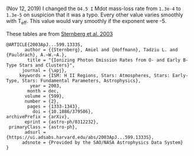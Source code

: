 (Nov 12, 2019) I changed the `O4.5 I` Mdot mass-loss rate from `1.3e-4` to `1.3e-5`
on suspicion that it was a typo. Every other value varies smoothly with T<sub>eff</sub>.
This value would vary smoothly if the exponent were -5.

These tables are from [Sternberg et al. 2003](https://ui.adsabs.harvard.edu/abs/2003ApJ...599.1333S)

```
@ARTICLE{2003ApJ...599.1333S,
       author = {{Sternberg}, Amiel and {Hoffmann}, Tadziu L. and {Pauldrach}, A.~W.~A.},
        title = "{Ionizing Photon Emission Rates from O- and Early B-Type Stars and Clusters}",
      journal = {\apj},
     keywords = {ISM: H II Regions, Stars: Atmospheres, Stars: Early-Type, Stars: Fundamental Parameters, Astrophysics},
         year = 2003,
        month = dec,
       volume = {599},
       number = {2},
        pages = {1333-1343},
          doi = {10.1086/379506},
archivePrefix = {arXiv},
       eprint = {astro-ph/0312232},
 primaryClass = {astro-ph},
       adsurl = {https://ui.adsabs.harvard.edu/abs/2003ApJ...599.1333S},
      adsnote = {Provided by the SAO/NASA Astrophysics Data System}
}
```


